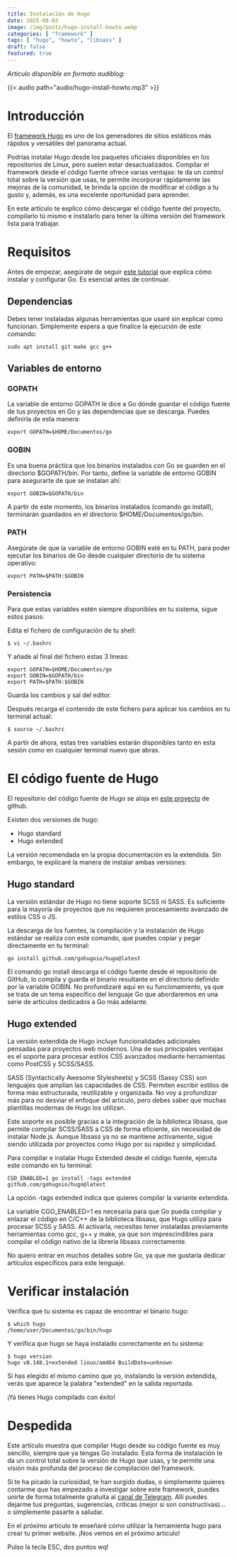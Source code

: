 ```yaml
---
title: Instalación de Hugo
date: 2025-08-03
image: /img/posts/hugo-install-howto.webp
categories: [ "framework" ]
tags: [ "hugo", "howto", "libsass" ]
draft: false
featured: true
---
```


*Articulo disponible en formato audiblog:*

{{< audio path="audio/hugo-install-howto.mp3" >}}

# Introducción

El [framework Hugo](/post/2025/framework-hugo) es uno de los generadores de sitios estáticos más rápidos y versátiles del panorama actual.

Podrías instalar Hugo desde los paquetes oficiales disponibles en los repositorios de Linux, pero suelen estar desactualizados. Compilar el framework desde el código fuente ofrece varias ventajas: te da un control total sobre la versión que usas, te permite incorporar rápidamente las mejoras de la comunidad, te brinda la opción de modificar el código a tu gusto y, además, es una excelente oportunidad para aprender.

En este artículo te explico cómo descargar el código fuente del proyecto, compilarlo tú mismo e instalarlo para tener la última versión del framework lista para trabajar.

# Requisitos

Antes de empezar, asegúrate de seguir [este tutorial](/post/2025/golang-install-howto) que explica cómo instalar y configurar Go. Es esencial antes de continuar.

## Dependencias

Debes tener instaladas algunas herramientas que usaré sin explicar como funcionan. Simplemente espera a que finalice la ejecución de este comando:

```
sudo apt install git make gcc g++
```

## Variables de entorno

### GOPATH

La variable de entorno GOPATH le dice a Go dónde guardar el código fuente de tus proyectos en Go y las dependencias que se descarga. Puedes definirla de esta manera:

```
export GOPATH=$HOME/Documentos/go
```

### GOBIN

Es una buena práctica que los binarios instalados con Go se guarden en el directorio $GOPATH/bin. Por tanto, define la variable de entorno GOBIN para asegurarte de que se instalan ahí:

```
export GOBIN=$GOPATH/bin
```

A partir de este momento, los binarios instalados (comando go install), terminarán guardados en el directorio $HOME/Documentos/go/bin.

### PATH

Asegúrate de que la variable de entorno GOBIN esté en tu PATH, para poder ejecutar los binarios de Go desde cualquier directorio de tu sistema operativo:

```
export PATH=$PATH:$GOBIN
```

### Persistencia

Para que estas variables estén siempre disponibles en tu sistema, sigue estos pasos:

Edita el fichero de configuración de tu shell:

```
$ vi ~/.bashrc
```

Y añade al final del fichero estas 3 lineas:

```
export GOPATH=$HOME/Documentos/go
export GOBIN=$GOPATH/bin
export PATH=$PATH:$GOBIN
```

Guarda los cambios y sal del editor.

Después recarga el contenido de este fichero para aplicar los cambios en tu terminal actual:

```
$ source ~/.bashrc
```

A partir de ahora, estas tres variables estarán disponibles tanto en esta sesión como en cualquier terminal nuevo que abras.

# El código fuente de Hugo

El repositorio del código fuente de Hugo se aloja en [este proyecto](https://github.com/gohugoio/hugo) de github.

Existen dos versiones de hugo:

- Hugo standard
- Hugo extended

La versión recomendada en la propia documentación es la extendida. Sin embargo, te explicaré la manera de instalar ambas versiones:

## Hugo standard

La versión estándar de Hugo no tiene soporte SCSS ni SASS. Es suficiente para la mayoría de proyectos que no requieren procesamiento avanzado de estilos CSS o JS.

La descarga de los fuentes, la compilación y la instalación de Hugo estándar se realiza con este comando, que puedes copiar y pegar directamente en tu terminal:

```
go install github.com/gohugoio/hugo@latest
```

El comando go install descarga el código fuente desde el repositorio de GitHub, lo compila y guarda el binario resultante en el directorio definido por la variable GOBIN. No profundizaré aquí en su funcionamiento, ya que se trata de un tema específico del lenguaje Go que abordaremos en una serie de artículos dedicados a Go más adelante.

## Hugo extended

La versión extendida de Hugo incluye funcionalidades adicionales pensadas para proyectos web modernos. Una de sus principales ventajas es el soporte para procesar estilos CSS avanzados mediante herramientas como PostCSS y SCSS/SASS.

SASS (Syntactically Awesome Stylesheets) y SCSS (Sassy CSS) son lenguajes que amplían las capacidades de CSS. Permiten escribir estilos de forma más estructurada, reutilizable y organizada. No voy a profundizar más para no desviar el enfoque del artículo, pero debes saber que muchas plantillas modernas de Hugo los utilizan.

Este soporte es posible gracias a la integración de la biblioteca libsass, que permite compilar SCSS/SASS a CSS de forma eficiente, sin necesidad de instalar Node.js. Aunque libsass ya no se mantiene activamente, sigue siendo utilizada por proyectos como Hugo por su rapidez y simplicidad.

Para compilar e instalar Hugo Extended desde el código fuente, ejecuta este comando en tu terminal:

```
CGO_ENABLED=1 go install -tags extended github.com/gohugoio/hugo@latest
```

La opción -tags extended indica que quieres compilar la variante extendida.

La variable CGO_ENABLED=1 es necesaria para que Go pueda compilar y enlazar el código en C/C++ de la biblioteca libsass, que Hugo utiliza para procesar SCSS y SASS. Al activarla, necesitas tener instaladas previamente herramientas como gcc, g++ y make, ya que son imprescindibles para compilar el código nativo de la librería libsass correctamente.

No quiero entrar en muchos detalles sobre Go, ya que me gustaría dedicar artículos específicos para este lenguaje.

# Verificar instalación

Verifica que tu sistema es capaz de encontrar el binario hugo:

```
$ which hugo
/home/user/Documentos/go/bin/hugo
```

Y verifica que hugo se haya instalado correctamente en tu sistema:

```
$ hugo version
hugo v0.148.1+extended linux/amd64 BuildDate=unknown
```

Si has elegido el mismo camino que yo, instalando la versión extendida, verás que aparece la palabra "extended" en la salida reportada.

¡Ya tienes Hugo compilado con éxito!

# Despedida

Este artículo muestra que compilar Hugo desde su código fuente es muy sencillo, siempre que ya tengas Go instalado. Esta forma de instalación te da un control total sobre la versión de Hugo que usas, y te permite una visión más profunda del proceso de compilación del framework.

Si te ha picado la curiosidad, te han surgido dudas, o simplemente quieres contarme que has empezado a investigar sobre este framework, puedes unirte de forma totalmente gratuita al [canal de Telegram](https://t.me/lateclaescape). Allí puedes dejarme tus preguntas, sugerencias, críticas (mejor si son constructivas)... o simplemente pasarte a saludar.

En el próximo artículo te enseñaré cómo utilizar la herramienta hugo para crear tu primer website. ¡Nos vemos en el próximo articulo!

Pulso la tecla ESC, dos puntos wq!
